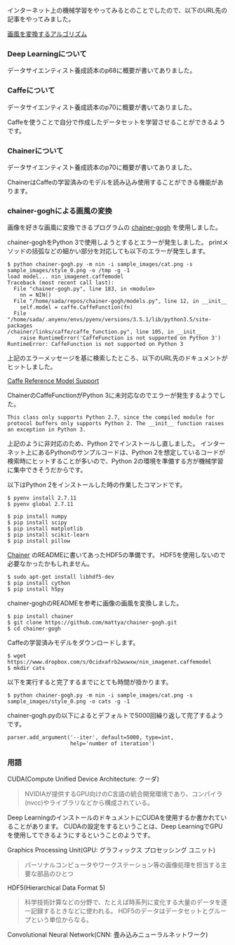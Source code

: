 インターネット上の機械学習をやってみるとのことでしたので、以下のURL先の記事をやってみました。

[画風を変換するアルゴリズム](https://research.preferred.jp/2015/09/chainer-gogh/)

### Deep Learningについて

データサイエンティスト養成読本のp68に概要が書いてありました。

### Caffeについて

データサイエンティスト養成読本のp70に概要が書いてありました。

Caffeを使うことで自分で作成したデータセットを学習させることができるようです。

### Chainerについて

データサイエンティスト養成読本のp70に概要が書いてありました。

ChainerはCaffeの学習済みのモデルを読み込み使用することができる機能があります。

### chainer-goghによる画風の変換

画像を好きな画風に変換できるプログラムの [chainer-gogh](https://github.com/mattya/chainer-gogh) を使用しました。

chainer-goghをPython 3で使用しようとするとエラーが発生しました。
printメソッドの括弧などの細かい部分を対応しても以下のエラーが発生します。

```
$ python chainer-gogh.py -m nin -i sample_images/cat.png -s sample_images/style_0.png -o /tmp -g -1
load model... nin_imagenet.caffemodel
Traceback (most recent call last):
  File "chainer-gogh.py", line 183, in <module>
    nn = NIN()
  File "/home/sada/repos/chainer-gogh/models.py", line 12, in __init__
    self.model = caffe.CaffeFunction(fn)
  File "/home/sada/.anyenv/envs/pyenv/versions/3.5.1/lib/python3.5/site-packages
/chainer/links/caffe/caffe_function.py", line 105, in __init__
    raise RuntimeError('CaffeFunction is not supported on Python 3')
RuntimeError: CaffeFunction is not supported on Python 3
```

上記のエラーメッセージを基に検索したところ、以下のURL先のドキュメントがヒットしました。

[Caffe Reference Model Support](http://docs.chainer.org/en/stable/reference/caffe.html)

ChainerのCaffeFunctionがPython 3に未対応なのでエラーが発生するようでした。

```
This class only supports Python 2.7, since the compiled module for protocol buffers only supports Python 2. The __init__ function raises an exception in Python 3.
```

上記のように非対応のため、Python 2でインストールし直しました。
インターネット上にあるPythonのサンプルコードは、Python 2を想定しているコードが検索時にヒットすることが多いので、Python 2の環境を準備する方が機械学習に集中できそうだからです。

以下はPython 2をインストールした時の作業したコマンドです。

```
$ pyenv install 2.7.11
$ pyenv global 2.7.11

$ pip install numpy
$ pip install scipy
$ pip install matplotlib
$ pip install scikit-learn
$ pip install pillow
```

[Chainer](https://github.com/pfnet/chainer) のREADMEに書いてあったHDF5の準備です。
HDF5を使用しないので必要なかったかもしれません。

```
$ sudo apt-get install libhdf5-dev
$ pip install cython
$ pip install h5py
```

chainer-goghのREADMEを参考に画像の画風を変換しました。

```
$ pip install chainer
$ git clone https://github.com/mattya/chainer-gogh.git
$ cd chainer-gogh
```

Caffeの学習済みモデルをダウンロードします。

```
$ wget https://www.dropbox.com/s/0cidxafrb2wuwxw/nin_imagenet.caffemodel
$ mkdir cats
```

以下を実行すると完了するまでにとても時間が掛かります。

```
$ python chainer-gogh.py -m nin -i sample_images/cat.png -s sample_images/style_0.png -o cats -g -1
```


chainer-gogh.pyの以下によるとデフォルトで5000回繰り返して完了するようです。

```
parser.add_argument('--iter', default=5000, type=int,
                    help='number of iteration')
```

### 用語

CUDA(Compute Unified Device Architecture: クーダ)

> NVIDIAが提供するGPU向けのC言語の統合開発環境であり、コンパイラ(nvcc)やライブラリなどから構成されている。

Deep LearningのインストールのドキュメントにCUDAを使用するか書かれていることがあります。
CUDAの設定をするということは、Deep LearningでGPUを使用してできるようにするということのようです。

Graphics Processing Unit(GPU: グラフィックス プロセッシング ユニット)

> パーソナルコンピュータやワークステーション等の画像処理を担当する主要な部品のひとつ

HDF5(Hierarchical Data Format 5)

> 科学技術計算などの分野で、たとえば時系列に変化する大量のデータを逐一記録するときなどに使われる。
> HDF5のデータはデータセットとグループという単位からなる。

Convolutional Neural Network(CNN: 畳み込みニューラルネットワーク)
